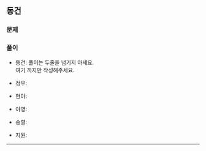 ## 동건

### 문제

### 풀이
- 동건: 풀이는 두줄을 넘기지 마세요.  
여기 까지만 작성해주세요.
- 정우: 
  
- 현아:
  
- 아영:
    
- 승렬:
  
- 지원:

---

